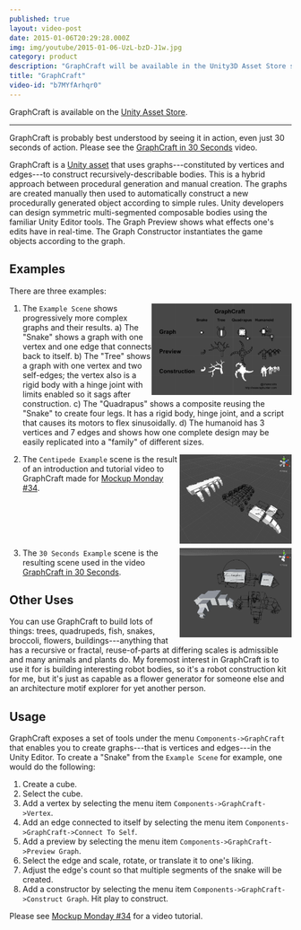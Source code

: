 ```yaml
---
published: true
layout: video-post
date: 2015-01-06T20:29:28.000Z
img: img/youtube/2015-01-06-UzL-bzD-J1w.jpg
category: product
description: "GraphCraft will be available in the Unity3D Asset Store soon. More info and a longer video available here: http://seawisphunter.com/mockup%20monday/2015/01/05/mockup-monday-34-graphcraft-for-unity3d/"
title: "GraphCraft"
video-id: "b7MYfArhqr0"
---
```

GraphCraft is available on the [Unity Asset Store](http://u3d.as/content/seawisp-hunter-llc/graph-craft/b1o).

* * *

GraphCraft is probably best understood by seeing it in action, even
just 30 seconds of action. Please see the
[GraphCraft in 30 Seconds](https://www.youtube.com/watch?v=b7MYfArhqr0)
video.

GraphCraft is a
[Unity asset](http://u3d.as/content/seawisp-hunter-llc/graph-craft/b1o)
that uses graphs---constituted by vertices and edges---to
construct recursively-describable bodies.  This is a hybrid approach
between procedural generation and manual creation.  The graphs are
created manually then used to automatically construct a new
procedurally generated object according to simple rules.  Unity
developers can design symmetric multi-segmented composable bodies
using the familiar Unity Editor tools.  The Graph Preview shows what
effects one's edits have in real-time.  The Graph Constructor
instantiates the game objects according to the graph.

Examples
--------

There are three examples:

1. <a href="/img/graphcraft-example.png"><img src="/img/graphcraft-example.png" style="float:right;" width="250px"></a>The `Example Scene` shows progressively more complex graphs and
   their results.  a) The "Snake" shows a graph with one vertex and
   one edge that connects back to itself.  b) The "Tree" shows a graph
   with one vertex and two self-edges; the vertex also is a rigid body
   with a hinge joint with limits enabled so it sags after
   construction. c) The "Quadrapus" shows a composite reusing the
   "Snake" to create four legs.  It has a rigid body, hinge joint, and
   a script that causes its motors to flex sinusoidally. d) The
   humanoid has 3 vertices and 7 edges and shows how one complete
   design may be easily replicated into a "family" of different sizes.

2. <a href="/img/graphcraft-centipede-example.png"><img src="/img/graphcraft-centipede-example.png" style="float:right;" width="200px"></a>The `Centipede Example` scene is the result of an introduction and
   tutorial video to GraphCraft made for
   [Mockup Monday #34](http://seawisphunter.com/mockup%20monday/2015/01/05/mockup-monday-34-graphcraft-for-unity3d/).<br><br><br><br><br><br>

3. <a href="/img/graphcraft-30-seconds-example.png"><img src="/img/graphcraft-30-seconds-example.png" style="float:right;" width="200px"></a>The `30 Seconds Example` scene is the resulting scene used in the
   video
   [GraphCraft in 30 Seconds](https://www.youtube.com/watch?v=b7MYfArhqr0).

Other Uses
----------

You can use GraphCraft to build lots of things: trees, quadrupeds,
fish, snakes, broccoli, flowers, buildings---anything that has a
recursive or fractal, reuse-of-parts at differing scales is admissible
and many animals and plants do.  My foremost interest in GraphCraft is
to use it for is building interesting robot bodies, so it's a robot
construction kit for me, but it's just as capable as a flower
generator for someone else and an architecture motif explorer for yet
another person.

Usage
-----

GraphCraft exposes a set of tools under the menu
`Components->GraphCraft` that enables you to create graphs---that is
vertices and edges---in the Unity Editor.  To create a "Snake" from the `Example Scene` for example, one would do the following:

1. Create a cube.
2. Select the cube.
3. Add a vertex by selecting the menu item `Components->GraphCraft->Vertex`.
4. Add an edge connected to itself by selecting the menu item `Components->GraphCraft->Connect To Self`.
5. Add a preview by selecting the menu item `Components->GraphCraft->Preview Graph`.
6. Select the edge and scale, rotate, or translate it to one's liking.
7. Adjust the edge's count so that multiple segments of the snake will
be created.
8. Add a constructor by selecting the menu item `Components->GraphCraft->Construct Graph`.  Hit play to construct.

Please see
[Mockup Monday #34](http://seawisphunter.com/mockup%20monday/2015/01/05/mockup-monday-34-graphcraft-for-unity3d/)
for a video tutorial.
